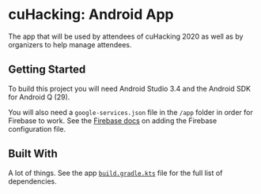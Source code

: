 # cuHacking: Android App
The app that will be used by attendees of cuHacking 2020 as well as by organizers to help manage attendees.

## Getting Started
To build this project you will need Android Studio 3.4 and the Android SDK for Android Q (29).

You will also need a `google-services.json` file in the `/app` folder in order for Firebase to work. See the [Firebase docs](https://firebase.google.com/docs/android/setup#add-config-file) on adding the Firebase configuration file.

## Built With
A lot of things. See the app [`build.gradle.kts`](/app/build.gradle.kts) file for the full list of dependencies.